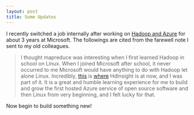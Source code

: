 ```yaml
---
layout: post
title: Some Updates
---
```


I recently switched a job internally after working on <a href="http://azure.microsoft.com/en-us/services/hdinsight/" title="HdInsight">Hadoop and Azure</a> for about 3 years at Microsoft. The followings are cited from the farewell note I sent to my old colleagues.

>I thought mapreduce was interesting when I first learned Hadoop in school on Linux. When I joined Microsoft after school, it never occurred to me Microsoft would have anything to do with Hadoop let alone Linux. Incredibly, <a href="http://azure.microsoft.com/blog/2015/02/18/the-first-azure-hosted-service-that-runs-on-linux/" title="The first Azure hosted service that runs on Linux">this</a> is <a href="http://azure.microsoft.com/blog/2015/02/19/microsoft-releases-public-preview-of-azure-hdinsight-on-linux/" title="Microsoft Releases Public Preview of Azure HDInsight on Linux">where</a> HdInsight is at now, and I was part of it. It is a great and humble learning experience for me to build and grow the first hosted Azure service of open source software and then Linux from very beginning, and I felt lucky for that.

Now begin to build something new!


